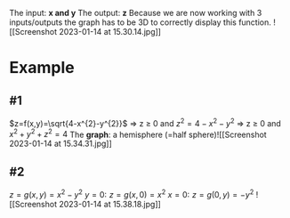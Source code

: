 The input: **x and y**
The output: **z**
Because we are now working with 3 inputs/outputs the graph has to be 3D to correctly display this function. 
![[Screenshot 2023-01-14 at 15.30.14.jpg]]
# Example
## #1
$z=f(x,y)=\sqrt{4-x^{2}-y^{2}}$ 
⇒ z ≥ 0 and $z^{2}=4-x^{2}-y^{2}$
⇒ z ≥ 0 and $x^{2}+y^{2}+z^{2}=4$
The **graph**: a hemisphere (=half sphere)![[Screenshot 2023-01-14 at 15.34.31.jpg]]
## #2
$z=g(x,y)=x^{2}-y^{2}$
	$y=0:\,\,z=g(x,0)=x^{2}$
	$x=0:\,\,z=g(0,y)=-y^{2}$
![[Screenshot 2023-01-14 at 15.38.18.jpg]]
